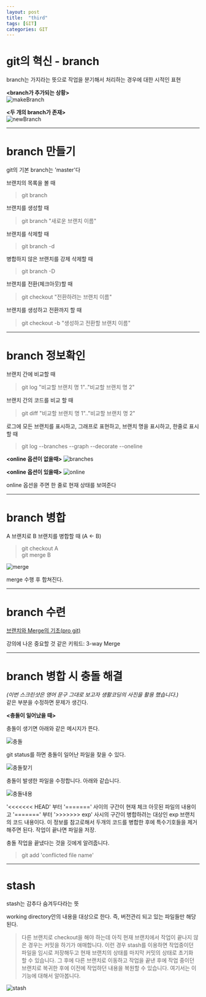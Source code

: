 ```yaml
---
layout: post
title:  "third"
tags: [GIT]
categories: GIT
---
```


git의 혁신 - branch
===================
branch는 가지라는 뜻으로 작업을 분기해서 처리하는 경우에 대한 시적인 표현  

**<branch가 추가되는 상황>**  
![makeBranch](/images/gitfth/makeBranch.png)

**<두 개의 branch가 존재>**  
![newBranch](/images/gitfth/newBranch.png)

---
branch 만들기
============

git의 기본 branch는 'master'다

브랜치의 목록을 볼 때
>git branch

브랜치를 생성할 때
>git branch "새로운 브랜치 이름"

브랜치를 삭제할 때
>git branch -d

병합하지 않은 브랜치를 강제 삭제할 때
>git branch -D

브랜치를 전환(체크아웃)할 때
>git checkout "전환하려는 브랜치 이름"

브랜치를 생성하고 전환까지 할 때
>git checkout -b "생성하고 전환할 브랜치 이름"

---
branch 정보확인
==============

브랜치 간에 비교할 때
>git log "비교할 브랜치 명 1".."비교할 브랜치 명 2"

브랜치 간의 코드를 비교 할 때
>git diff "비교할 브랜치 명 1".."비교할 브랜치 명 2"

로그에 모든 브랜치를 표시하고, 그래프로 표현하고, 브랜치 명을 표시하고, 한줄로 표시할 때
>git log --branches --graph --decorate   --oneline    

**<online 옵션이 없을때>**
![branches](/images/gitfth/branches.png)  

**<online 옵션이 있을때>**
![online](/images/gitfth/online.png)

online 옵션을 주면 한 줄로 현재 상태를 보여준다

---
branch 병합
===========


A 브랜치로 B 브랜치를 병합할 때 (A ← B)
>git checkout A  
>git merge B

![merge](/images/gitfth/merge.png)  

merge 수행 후 합쳐진다.

---
branch 수련
===========

[브랜치와 Merge의 기초(pro git)](https://git-scm.com/book/ko/v2/Git-%EB%B8%8C%EB%9E%9C%EC%B9%98-%EB%B8%8C%EB%9E%9C%EC%B9%98%EC%99%80-Merge-%EC%9D%98-%EA%B8%B0%EC%B4%88)

강의에 나온 중요할 것 같은 키워드: 3-way Merge

---
branch 병합 시 충돌 해결
=====================
*(이번 스크린샷은 영어 문구 그대로 보고자 생활코딩의 사진을 활용 했습니다.)*   
같은 부분을 수정하면 문제가 생긴다.  

**<충돌이 일어났을 때>**  

충돌이 생기면 아래와 같은 메시지가 뜬다.  

![충돌](https://s3-ap-northeast-2.amazonaws.com/opentutorials-user-file/module/2676/5123.png)

git status를 하면 충돌이 일어난 파일을 찾을 수 있다.  

![충돌찾기](https://s3-ap-northeast-2.amazonaws.com/opentutorials-user-file/module/2676/5125.png)

충돌이 발생한 파일을 수정합니다. 아래와 같습니다.

![충돌내용](https://s3-ap-northeast-2.amazonaws.com/opentutorials-user-file/module/2676/5126.png)

'<<<<<<< HEAD' 부터 '=======' 사이의 구간이 현재 체크 아웃된 파일의 내용이고 '=======' 부터 '>>>>>>> exp' 사시의 구간이 병합하려는 대상인 exp 브랜치의 코드 내용이다.  이 정보를 참고로해서 두개의 코드를 병합한 후에 특수기호들을 제거해주면 된다. 작업이 끝나면 파일을 저장.

충돌 작업을 끝냈다는 것을 깃에게 알려줍니다.

> git add 'conflicted file name'

---
stash
======
stash는 감추다 숨겨두다라는 뜻  

working directory안의 내용을 대상으로 한다. 즉, 버전관리 되고 있는 파일들만 해당 된다.


>다른 브랜치로 checkout을 해야 하는데 아직 현재 브랜치에서 작업이 끝나지 않은 경우는 커밋을 하기가 애매합니다. 이런 경우 stash를 이용하면 작업중이던 파일을 임시로 저장해두고 현재 브랜치의 상태를 마지막 커밋의 상태로 초기화 할 수 있습니다. 그 후에 다른 브랜치로 이동하고 작업을 끝낸 후에 작업 중이던 브랜치로 복귀한 후에 이전에 작업하던 내용을 복원할 수 있습니다. 여기서는 이 기능에 대해서 알아봅니다.

![stash](/images/gitfth/stash.png)
